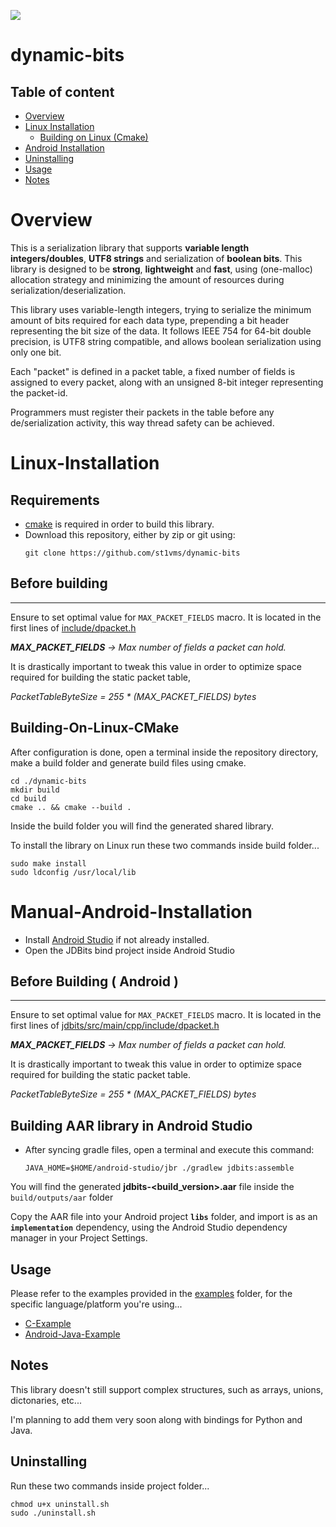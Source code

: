 <a href="https://www.buymeacoffee.com/st1vms"><img src="https://img.buymeacoffee.com/button-api/?text=1 Pizza Margherita&emoji=🍕&slug=st1vms&button_colour=0fa913&font_colour=ffffff&font_family=Bree&outline_colour=ffffff&coffee_colour=FFDD00" /></a>
# dynamic-bits

## Table of content

- [Overview](#overview)
- [Linux Installation](#linux-installation)
    - [Building on Linux (Cmake)](#building-on-linux-cmake)
- [Android Installation](#manual-android-installation)
- [Uninstalling](#uninstalling)
- [Usage](#usage)
- [Notes](#notes)


# Overview

This is a serialization library that supports **variable length integers/doubles**, **UTF8 strings** and serialization of **boolean bits**.
This library is designed to be **strong**, **lightweight** and **fast**, using (one-malloc) allocation strategy and minimizing the amount of resources during serialization/deserialization.

This library uses variable-length integers, trying to serialize the minimum amount of bits required for each data type, prepending a bit header representing the bit size of the data. It follows IEEE 754 for 64-bit double precision, is UTF8 string compatible, and allows boolean serialization using only one bit.

Each "packet" is defined in a packet table, a fixed number of fields is assigned to every packet, along with an unsigned 8-bit integer representing the packet-id.

Programmers must register their packets in the table before any de/serialization activity, this way thread safety can be achieved.


# Linux-Installation

## Requirements

- [cmake](https://cmake.org/install/) is required in order to build this library.
- Download this repository, either by zip or git using:
    ```
    git clone https://github.com/st1vms/dynamic-bits
    ```

## Before building
_____________________________________
Ensure to set optimal value for `MAX_PACKET_FIELDS` macro. It is located in the first lines of [include/dpacket.h](include/dpacket.h)

***MAX_PACKET_FIELDS** -> Max number of fields a packet can hold.*

It is drastically important to tweak this value in order to optimize space required for building the static packet table,


*PacketTableByteSize = 255 * (MAX_PACKET_FIELDS) bytes*

## Building-On-Linux-CMake

After configuration is done, open a terminal inside the repository directory, make a build folder and generate build files using cmake.
```
cd ./dynamic-bits
mkdir build
cd build
cmake .. && cmake --build .
```

Inside the build folder you will find the generated shared library.

To install the library on Linux run these two commands inside build folder...

```
sudo make install
sudo ldconfig /usr/local/lib
```


# Manual-Android-Installation

- Install [Android Studio](https://cmake.org/install/) if not already installed.
- Open the JDBits bind project inside Android Studio

## Before Building ( Android )
_____________________________________
Ensure to set optimal value for `MAX_PACKET_FIELDS` macro. It is located in the first lines of [jdbits/src/main/cpp/include/dpacket.h](binds/Android/JDBits/jdbits/src/main/cpp/include/dpacket.h)

***MAX_PACKET_FIELDS** -> Max number of fields a packet can hold.*

It is drastically important to tweak this value in order to optimize space required for building the static packet table.


*PacketTableByteSize = 255 * (MAX_PACKET_FIELDS) bytes*

## Building AAR library in Android Studio

- After syncing gradle files, open a terminal and execute this command:
    ```
    JAVA_HOME=$HOME/android-studio/jbr ./gradlew jdbits:assemble
    ```

You will find the generated **jdbits-<build_version>.aar** file inside the `build/outputs/aar` folder

Copy the AAR file into your Android project **`libs`** folder, and import is as an **`implementation`** dependency, using the Android Studio dependency manager in your Project Settings.


## Usage

Please refer to the examples provided in the [examples](examples/) folder, for the specific language/platform you're using...

- [C-Example](examples/c-example/)
- [Android-Java-Example](examples/android-example/app/src/main/java/com/example/dbitsandroidexample/MainActivity.java)


## Notes

This library doesn't still support complex structures, such as arrays, unions, dictonaries, etc...

I'm planning to add them very soon along with bindings for Python and Java.


## Uninstalling

Run these two commands inside project folder...
```
chmod u+x uninstall.sh
sudo ./uninstall.sh
```
